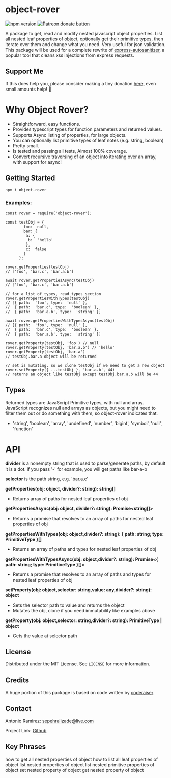 # object-rover
[![npm version](https://badge.fury.io/js/object-rover.svg)](https://badge.fury.io/js/object-rover)
<span class="badge-patreon"><a href="https://patreon.com/antoniormrzz" title="Donate to this project using Patreon"><img src="https://img.shields.io/badge/patreon-donate-yellow.svg" alt="Patreon donate button" /></a></span> <br/>

A package to get, read and modify nested javascript object properties. List all nested leaf properties of object, optionally get their primitive types, then iterate over them and change what you need. Very useful for json validation.
This package will be used for a complete rewrite of [express-autosanitizer](https://www.npmjs.com/package/express-autosanitizer), a popular tool that cleans xss injections from express requests.


## Support Me
If this does help you, please consider making a tiny donation [here,](https://www.patreon.com/bePatron?u=44856855) even small amounts help! 🤝

# Why Object Rover?
-   Straightforward, easy functions.
-   Provides typescript types for function parameters and returned values.
-   Supports Async listing of properties, for large objects.
-   You can optionally list primitive types of leaf notes (e.g. string, boolean)
-   Pretty small.
-   Is tested and passing all tests, Almost 100% coverage.
-   Convert recursive traversing of an object into iterating over an array, with support for async!



## Getting Started

```
npm i object-rover
```
### Examples:

```
const rover = require('object-rover');

const testObj = {
		foo:  null,
		bar: {
		 a: {
		  b:  'hello'
		 },
		 c:  false
		}
	  };
	  
rover.getProperties(testObj)
// ['foo', 'bar.c', 'bar.a.b']

await rover.getPropertiesAsync(testObj)
// ['foo', 'bar.c', 'bar.a.b']

// for a list of types, read types section
rover.getPropertiesWithTypes(testObj)
// [{ path:  'foo', type:  'null' }, 
//  { path:  'bar.c', type:  'boolean' },
//  { path:  'bar.a.b', type:  'string' }]

await rover.getPropertiesWithTypesAsync(testObj)
// [{ path:  'foo', type:  'null' }, 
//  { path:  'bar.c', type:  'boolean' },
//  { path:  'bar.a.b', type:  'string' }]

rover.getProperty(testObj, 'foo') // null
rover.getProperty(testObj, 'bar.a.b') // 'hello'
rover.getProperty(testObj, 'bar.a') 
// testObj.bar.a object will be returned

// set is mutating, so we clone testObj if we need to get a new object
rover.setProperty({ ...testObj }, 'bar.a.b', 44)
// returns an object like testObj except testObj.bar.a.b will be 44
```
## Types

Returned types are JavaScript Primitive types, with null and array. JavaScript recognizes null and arrays as objects, but you might need to filter them out or do something with them, so object-rover indicates that.
- 'string', 'boolean', 'array', 'undefined', 'number', 'bigint', 'symbol', 'null', 'function'

# API
**divider** is a nonempty string that is used to parse/generate paths, by default it is a dot. if you pass '-' for example, you will get paths like bar-a-b

**selector** is the path string, e.g. 'bar.a.c'

**getProperties(obj:  object, divider?:  string):  string[]**
- Returns array of paths for nested leaf properties of obj

**getPropertiesAsync(obj:  object, divider?:  string):  Promise<string[]>**
- Returns a promise that resolves to an array of paths for nested leaf properties of obj

**getPropertiesWithTypes(obj:  object,divider?:  string): { path:  string; type:  PrimitiveType }[]**
- Returns an array of paths and types for nested leaf properties of obj

**getPropertiesWithTypesAsync(obj:  object,divider?:  string):  Promise<{ path:  string; type:  PrimitiveType }[]>**
- Returns a promise that resolves to an array of paths and types for nested leaf properties of obj

**setProperty(obj:  object,selector:  string,value:  any,divider?:  string):  object**
- Sets the selector path to value and returns the object
- Mutates the obj, clone if you need immutability like examples above

**getProperty(obj:  object,selector:  string,divider?:  string):  PrimitiveType  |  object**
- Gets the value at selector path

## License

Distributed under the MIT License. See  `LICENSE`  for more information.

## Credits

A huge portion of this package is based on code written by [coderaiser](https://github.com/coderaiser)


## Contact

Antonio Ramirez:  [sepehralizade@live.com](mailto:sepehralizade@live.com)

Project Link:  [Github](https://github.com/antoniormrzz/object-rover)

## Key Phrases
how to get all nested properties of object
how to list all leaf properties of object
list nested properties of object
list nested primitive properties of object
set nested property of object
get nested property of object


